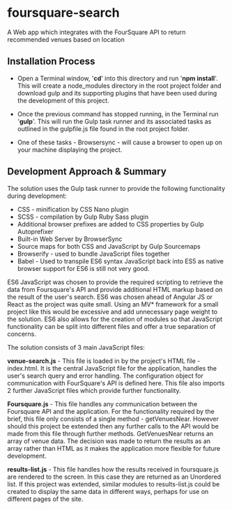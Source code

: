 # foursquare-search
A Web app which integrates with the FourSquare API to return recommended venues based on location

## Installation Process
- Open a Terminal window, '**cd**' into this directory and run '**npm install**'. This will create a node_modules directory in the root project folder and download gulp and its supporting plugins that have been used during the development of this project.

- Once the previous command has stopped running, in the Terminal run '**gulp**'. This will run the Gulp task runner and its associated tasks as outlined in the gulpfile.js file found in the root project folder.

- One of these tasks - Browsersync - will cause a browser to open up on your machine displaying the project.

## Development Approach & Summary

The solution uses the Gulp task runner to provide the following functionality during development:

- CSS - minification by CSS Nano plugin
- SCSS - compilation by Gulp Ruby Sass plugin
- Additional browser prefixes are added to CSS properties by Gulp Autoprefixer
- Built-in Web Server by BrowserSync
- Source maps for both CSS and JavaScript by Gulp Sourcemaps
- Browserify - used to bundle JavaScript files together 
- Babel - Used to transpile ES6 syntax JavaScript back into ES5 as native browser support for ES6 is still not very good.


ES6 JavaScript was chosen to provide the required scripting to retrieve the data from Foursquare's API and provide additional HTML markup based on the result of the user's search. ES6 was chosen ahead of Angular JS or React as the project was quite small. Using an MV* framework for a small project like this would be excessive and add unnecessary page weight to the solution. ES6 also allows for the creation of modules so that JavaScript functionality can be split into different files and offer a true separation of concerns.

The solution consists of 3 main JavaScript files:

**venue-search.js** - This file is loaded in by the project's HTML file - index.html. It is the central JavaScript file for the application, handles the user's search query and error handling. The configuration object for communication with FourSquare's API is defined here. This file also imports 2 further JavaScript files which provide further functionality.

**Foursquare.js** - This file handles any communication between the Foursquare API and the application. For the functionality required by the brief, this file only consists of a single method - getVenuesNear. However should this project be extended then any further calls to the API would be made from this file through further methods. GetVenuesNear returns an array of venue data. The decision was made to return the results as an array rather than HTML as it makes the application more flexible for future development. 

**results-list.js** - This file handles how the results received in foursquare.js are rendered to the screen. In this case they are returned as an Unordered list. If this project was extended, similar modules to results-list.js could be created to display the same data in different ways, perhaps for use on different pages of the site.



